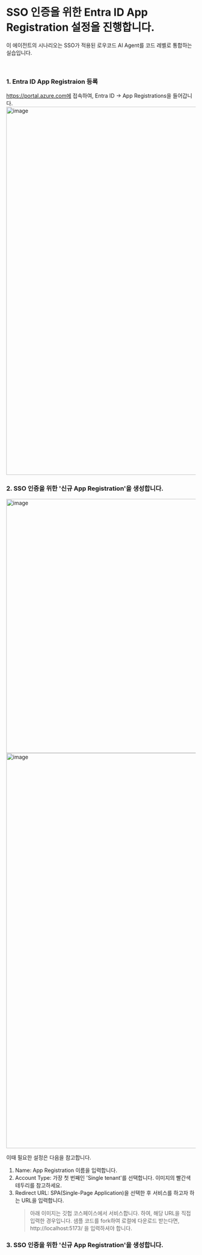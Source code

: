 SSO 인증을 위한 Entra ID App Registration 설정을 진행합니다.
===

이 에이전트의 시나리오는 SSO가 적용된 로우코드 AI Agent를 코드 레벨로 통합하는 실습입니다. 

</br>

### 1. Entra ID App Registraion 등록
https://portal.azure.com에 접속하여, Entra ID -> App Registrations을 들어갑니다.
<img width="509" height="978" alt="image" src="https://github.com/user-attachments/assets/20cdfb0b-c183-4388-a97a-d85a3061dfd6" />

### 2. SSO 인증을 위한 '신규 App Registration'을 생성합니다. 
<img width="778" height="675" alt="image" src="https://github.com/user-attachments/assets/100d07f1-3598-4deb-918f-38630952b541" />
<img width="1155" height="1050" alt="image" src="https://github.com/user-attachments/assets/a134b6df-14ef-4d2d-ad86-00625ee5a7ab" />

이때 필요한 설정은 다음을 참고합니다.
1) Name: App Registration 이름을 입력합니다.
2) Account Type: 가장 첫 번째인 'Single tenant'를 선택합니다. 이미지의 빨간색 테두리를 참고하세요.
3) Redirect URL: SPA(Single-Page Application)을 선택한 후 서비스를 하고자 하는 URL을 입력합니다.
   > 아래 이미지는 깃헙 코스페이스에서 서비스합니다. 하여, 해당 URL을 직접 입력한 경우입니다.
   > 샘플 코드를 fork하여 로컬에 다운로드 받는다면, http://localhost:5173/ 을 입력하셔야 합니다.
   
### 3. SSO 인증을 위한 '신규 App Registration'을 생성합니다. 

